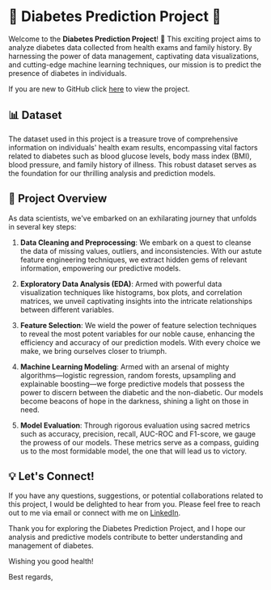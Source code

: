 # 🌟 Diabetes Prediction Project 🌟

Welcome to the **Diabetes Prediction Project**! 🎉 This exciting project aims to analyze diabetes data collected from health exams and family history. By harnessing the power of data management, captivating data visualizations, and cutting-edge machine learning techniques, our mission is to predict the presence of diabetes in individuals.

If you are new to GitHub click [here]([https://github.com/Dave-314/Diabetes-Classification](https://github.com/Dave-314/Diabetes-Classification/blob/main/diabetes%20classification%20notebook%202nd%20draft.ipynb)) to view the project.

## 📊 Dataset

The dataset used in this project is a treasure trove of comprehensive information on individuals' health exam results, encompassing vital factors related to diabetes such as blood glucose levels, body mass index (BMI), blood pressure, and family history of illness. This robust dataset serves as the foundation for our thrilling analysis and prediction models.

## 🚀 Project Overview

As data scientists, we've embarked on an exhilarating journey that unfolds in several key steps:

1. **Data Cleaning and Preprocessing**: We embark on a quest to cleanse the data of missing values, outliers, and inconsistencies. With our astute feature engineering techniques, we extract hidden gems of relevant information, empowering our predictive models.

2. **Exploratory Data Analysis (EDA)**: Armed with powerful data visualization techniques like histograms, box plots, and correlation matrices, we unveil captivating insights into the intricate relationships between different variables.

3. **Feature Selection**: We wield the power of feature selection techniques to reveal the most potent variables for our noble cause, enhancing the efficiency and accuracy of our prediction models. With every choice we make, we bring ourselves closer to triumph.

4. **Machine Learning Modeling**: Armed with an arsenal of mighty algorithms—logistic regression, random forests, upsampling and explainable boosting—we forge predictive models that possess the power to discern between the diabetic and the non-diabetic. Our models become beacons of hope in the darkness, shining a light on those in need.

5. **Model Evaluation**: Through rigorous evaluation using sacred metrics such as accuracy, precision, recall, AUC-ROC and F1-score, we gauge the prowess of our models. These metrics serve as a compass, guiding us to the most formidable model, the one that will lead us to victory.

## :bulb: **Let's Connect!**
If you have any questions, suggestions, or potential collaborations related to this project, I would be delighted to hear from you. Please feel free to reach out to me via email or connect with me on [LinkedIn](https://www.linkedin.com/in/david-shields/).

Thank you for exploring the Diabetes Prediction Project, and I hope our analysis and predictive models contribute to better understanding and management of diabetes.

Wishing you good health!

Best regards,
